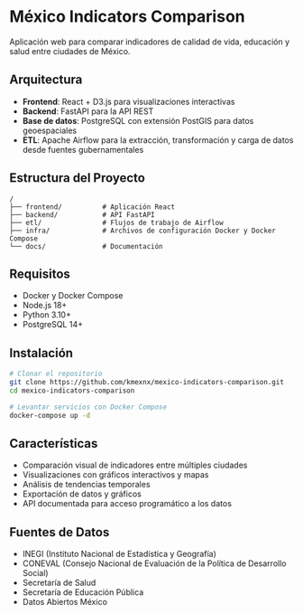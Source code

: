 # México Indicators Comparison

Aplicación web para comparar indicadores de calidad de vida, educación y salud entre ciudades de México.

## Arquitectura

- **Frontend**: React + D3.js para visualizaciones interactivas
- **Backend**: FastAPI para la API REST
- **Base de datos**: PostgreSQL con extensión PostGIS para datos geoespaciales
- **ETL**: Apache Airflow para la extracción, transformación y carga de datos desde fuentes gubernamentales

## Estructura del Proyecto

```
/
├── frontend/          # Aplicación React
├── backend/           # API FastAPI
├── etl/               # Flujos de trabajo de Airflow
├── infra/             # Archivos de configuración Docker y Docker Compose
└── docs/              # Documentación
```

## Requisitos

- Docker y Docker Compose
- Node.js 18+
- Python 3.10+
- PostgreSQL 14+

## Instalación

```bash
# Clonar el repositorio
git clone https://github.com/kmexnx/mexico-indicators-comparison.git
cd mexico-indicators-comparison

# Levantar servicios con Docker Compose
docker-compose up -d
```

## Características

- Comparación visual de indicadores entre múltiples ciudades
- Visualizaciones con gráficos interactivos y mapas
- Análisis de tendencias temporales
- Exportación de datos y gráficos
- API documentada para acceso programático a los datos

## Fuentes de Datos

- INEGI (Instituto Nacional de Estadística y Geografía)
- CONEVAL (Consejo Nacional de Evaluación de la Política de Desarrollo Social)
- Secretaría de Salud
- Secretaría de Educación Pública
- Datos Abiertos México
